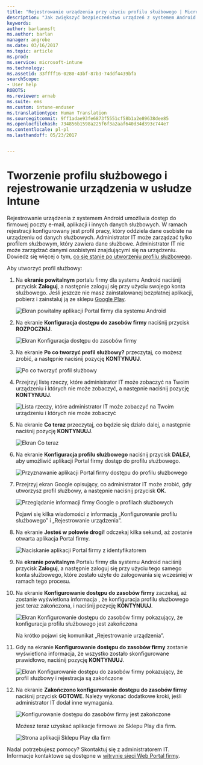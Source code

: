 ```yaml
---
title: "Rejestrowanie urządzenia przy użyciu profilu służbowego | Microsoft Docs"
description: "Jak zwiększyć bezpieczeństwo urządzeń z systemem Android za pomocą profilów służbowych."
keywords: 
author: barlanmsft
ms.author: barlan
manager: angrobe
ms.date: 03/16/2017
ms.topic: article
ms.prod: 
ms.service: microsoft-intune
ms.technology: 
ms.assetid: 33ffff16-0280-43bf-87b3-74ddf4439bfa
searchScope:
- User help
ROBOTS: 
ms.reviewer: arnab
ms.suite: ems
ms.custom: intune-enduser
ms.translationtype: Human Translation
ms.sourcegitcommit: 9ff1adae93fe6873f5551cf58b1a2e89638dee85
ms.openlocfilehash: 734856b1598a225f6f3a2aaf640d34d393c744e7
ms.contentlocale: pl-pl
ms.lasthandoff: 05/23/2017


---
```



# <a name="create-a-work-profile-and-enroll-your-device-in-intune"></a>Tworzenie profilu służbowego i rejestrowanie urządzenia w usłudze Intune

Rejestrowanie urządzenia z systemem Android umożliwia dostęp do firmowej poczty e-mail, aplikacji i innych danych służbowych. W ramach rejestracji konfigurowany jest profil pracy, który oddziela dane osobiste na urządzeniu od danych służbowych. Administrator IT może zarządzać tylko profilem służbowym, który zawiera dane służbowe. Administrator IT nie może zarządzać danymi osobistymi znajdującymi się na urządzeniu. Dowiedz się więcej o tym, [co się stanie po utworzeniu profilu służbowego](what-happens-when-you-create-a-work-profile-android.md).

Aby utworzyć profil służbowy:

1.  Na **ekranie powitalnym** portalu firmy dla systemu Android naciśnij przycisk **Zaloguj**, a następnie zaloguj się przy użyciu swojego konta służbowego. Jeśli jeszcze nie masz zainstalowanej bezpłatnej aplikacji, pobierz i zainstaluj ją ze sklepu [Google Play](http://play.google.com/store/apps/details?id=com.microsoft.windowsintune.companyportal).

    ![Ekran powitalny aplikacji Portal firmy dla systemu Android](./media/and-enroll-0-welcome-screen.png)

2. Na ekranie **Konfiguracja dostępu do zasobów firmy** naciśnij przycisk **ROZPOCZNIJ**.

    ![Ekran Konfiguracja dostępu do zasobów firmy](./media/andr-afw-begin-company-access-setup.png)

3.  Na ekranie **Po co tworzyć profil służbowy?** przeczytaj, co możesz zrobić, a następnie naciśnij pozycję **KONTYNUUJ**.

    ![Po co tworzyć profil służbowy](./media/andr-afw-why-create-a-work-profile.png)

4.  Przejrzyj listę rzeczy, które administrator IT może zobaczyć na Twoim urządzeniu i których nie może zobaczyć, a następnie naciśnij pozycję **KONTYNUUJ**.

    ![Lista rzeczy, które administrator IT może zobaczyć na Twoim urządzeniu i których nie może zobaczyć](./media/andr-afw-what-it-can-see-on-your-device.png)

5.  Na ekranie **Co teraz** przeczytaj, co będzie się działo dalej, a następnie naciśnij pozycję **KONTYNUUJ**.

    ![Ekran Co teraz](./media/andr-afw-what-comes-next.png)

6. Na ekranie **Konfiguracja profilu służbowego** naciśnij przycisk **DALEJ**, aby umożliwić aplikacji Portal firmy dostęp do profilu służbowego.

    ![Przyznawanie aplikacji Portal firmy dostępu do profilu służbowego](./media/andr-afw-tap-next-to-set-up-work-profile.png)

7. Przejrzyj ekran Google opisujący, co administrator IT może zrobić, gdy utworzysz profil służbowy, a następnie naciśnij przycisk **OK**.

    ![Przeglądanie informacji firmy Google o profilach służbowych](./media/andr-afw-google-screen-what-it-can-do.png)

    Pojawi się kilka wiadomości z informacją „Konfigurowanie profilu służbowego” i „Rejestrowanie urządzenia”.

8. Na ekranie **Jesteś w połowie drogi!** odczekaj kilka sekund, aż zostanie otwarta aplikacja Portal firmy.

    ![Naciskanie aplikacji Portal firmy z identyfikatorem](./media/andr-afw-tap-work-badged-company-portal-icon2.png)

9. Na **ekranie powitalnym** Portalu firmy dla systemu Android naciśnij przycisk **Zaloguj**, a następnie zaloguj się przy użyciu tego samego konta służbowego, które zostało użyte do zalogowania się wcześniej w ramach tego procesu.

10. Na ekranie **Konfigurowanie dostępu do zasobów firmy** zaczekaj, aż zostanie wyświetlona informacja , że konfiguracja profilu służbowego jest teraz zakończona, i naciśnij pozycję **KONTYNUUJ**.

    ![Ekran Konfigurowanie dostępu do zasobów firmy pokazujący, że konfiguracja profilu służbowego jest zakończona](./media/andr-afw-work-profile-now-set-up.png)

    Na krótko pojawi się komunikat „Rejestrowanie urządzenia”.

11. Gdy na ekranie **Konfigurowanie dostępu do zasobów firmy** zostanie wyświetlona informacja, że wszystko zostało skonfigurowane prawidłowo, naciśnij pozycję **KONTYNUUJ**.

    ![Ekran Konfigurowanie dostępu do zasobów firmy pokazujący, że profil służbowy i rejestracja są zakończone](./media/andr-afw-company-access-setup-green-checks.png)

12. Na ekranie **Zakończono konfigurowanie dostępu do zasobów firmy** naciśnij przycisk **GOTOWE**. Należy wykonać dodatkowe kroki, jeśli administrator IT dodał inne wymagania.

    ![Konfigurowanie dostępu do zasobów firmy jest zakończone](./media/andr-afw-company-access-setup-complete.png)

    Możesz teraz uzyskać aplikacje firmowe ze Sklepu Play dla firm.

    ![Strona aplikacji Sklepu Play dla firm](./media/andr-afw-tap-work-play-store-icon.png)

Nadal potrzebujesz pomocy? Skontaktuj się z administratorem IT. Informacje kontaktowe są dostępne w [witrynie sieci Web Portal firmy](http://portal.manage.microsoft.com).


